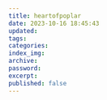 ```yaml
---
title: heartofpoplar
date: 2023-10-16 18:45:43
updated:
tags:
categories:
index_img:
archive:
password:
excerpt:
published: false
---
```

